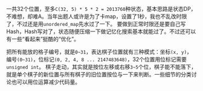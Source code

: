 一共32个位置，至多`C(32, 5) * 5 * 2 = 2013760`种状态，基本思路是状态DP，不难想，却难A。当年出题人或许是为了卡map，设置了1秒，我也不乱改时限了，不过还是用`unordered_map`先水过了一下。 要做到正常时限还是要自己写Hash，Hash写对了，状态随便压缩一下做记忆化搜索基本就能过了。不过还可以有一些“看起来”挺酷的“优化”。

把所有能放的格子编号，就是`0~31`，表达棋子位置就有三种模式：坐标`(x, y)`，编号`(0~31)`，位标记`(0, 2, 4, 8 ... 2147483648)`，32个位置用位标记需要`unsigned int`。 棋子走动，其实就是按位左移或右移`3~5`个位，棋子能不能落下，就是单个棋子的新位置与所有棋子的旧位置按位与一下来判断。一些细节的分类讨论也可以用位运算减少代码量。